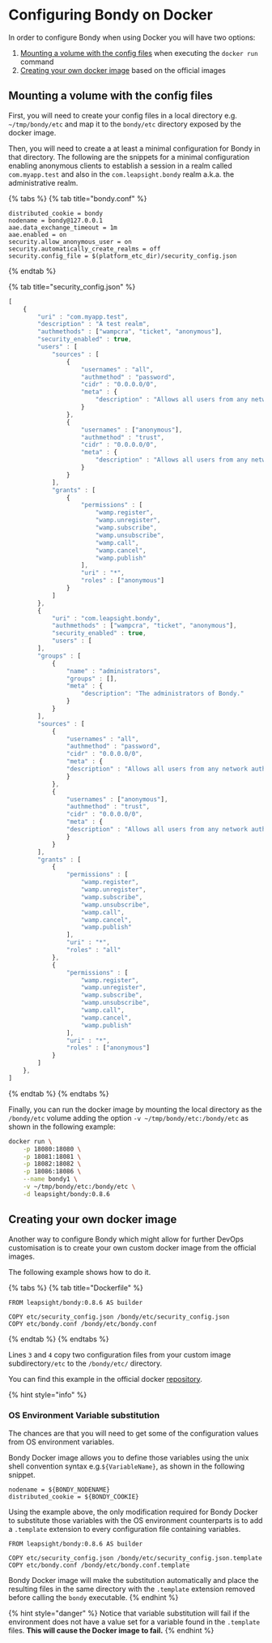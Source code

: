 # Configuring Bondy on Docker

In order to configure Bondy when using Docker you will have two options: 

1. [Mounting a volume with the config files](configuring-bondy-on-docker.md#mounting-a-volume-with-the-config-files) when executing the `docker run` command 
2. [Creating your own docker image](configuring-bondy-on-docker.md#creating-your-own-docker-image) based on the official images

## **Mounting a volume with the config files**

First, you will need to create your config files in a local directory e.g. `~/tmp/bondy/etc` and map it to the `bondy/etc` directory exposed by the docker image.

Then, you will need to create a at least a minimal configuration for Bondy in that directory. The following are the snippets for a minimal configuration enabling anonymous clients to establish a session in a realm called `com.myapp.test` and also in the `com.leapsight.bondy` realm a.k.a. the administrative realm.

{% tabs %}
{% tab title="bondy.conf" %}
```text
distributed_cookie = bondy
nodename = bondy@127.0.0.1
aae.data_exchange_timeout = 1m
aae.enabled = on
security.allow_anonymous_user = on
security.automatically_create_realms = off
security.config_file = $(platform_etc_dir)/security_config.json

```
{% endtab %}

{% tab title="security\_config.json" %}
```javascript
[ 
    { 
        "uri" : "com.myapp.test", 
        "description" : "A test realm", 
        "authmethods" : ["wampcra", "ticket", "anonymous"], 
        "security_enabled" : true, 
        "users" : [ 
            "sources" : [ 
                { 
                    "usernames" : "all", 
                    "authmethod" : "password", 
                    "cidr" : "0.0.0.0/0", 
                    "meta" : { 
                        "description" : "Allows all users from any network authenticate using password credentials." 
                    } 
                }, 
                { 
                    "usernames" : ["anonymous"], 
                    "authmethod" : "trust", 
                    "cidr" : "0.0.0.0/0", 
                    "meta" : { 
                        "description" : "Allows all users from any network authenticate as anonymous." 
                    }
                } 
            ], 
            "grants" : [
                { 
                    "permissions" : [ 
                        "wamp.register", 
                        "wamp.unregister", 
                        "wamp.subscribe", 
                        "wamp.unsubscribe", 
                        "wamp.call", 
                        "wamp.cancel", 
                        "wamp.publish" 
                    ], 
                    "uri" : "*", 
                    "roles" : ["anonymous"] 
                } 
            ] 
        },
        {
            "uri" : "com.leapsight.bondy",
            "authmethods" : ["wampcra", "ticket", "anonymous"],
            "security_enabled" : true,
            "users" : [
        ],
        "groups" : [
            {
                "name" : "administrators",
                "groups" : [],
                "meta" : {
                    "description": "The administrators of Bondy."
                }
            }
        ],
        "sources" : [
            {
                "usernames" : "all",
                "authmethod" : "password",
                "cidr" : "0.0.0.0/0",
                "meta" : {
                "description" : "Allows all users from any network authenticate using password credentials."
                }
            },
            {
                "usernames" : ["anonymous"],
                "authmethod" : "trust",
                "cidr" : "0.0.0.0/0",
                "meta" : {
                "description" : "Allows all users from any network authenticate as anonymous."
                }
            }
        ],
        "grants" : [
            {
                "permissions" : [
                    "wamp.register",
                    "wamp.unregister",
                    "wamp.subscribe",
                    "wamp.unsubscribe",
                    "wamp.call",
                    "wamp.cancel",
                    "wamp.publish"
                ],
                "uri" : "*",
                "roles" : "all"
            },
            {
                "permissions" : [
                    "wamp.register",
                    "wamp.unregister",
                    "wamp.subscribe",
                    "wamp.unsubscribe",
                    "wamp.call",
                    "wamp.cancel",
                    "wamp.publish"
                ],
                "uri" : "*",
                "roles" : ["anonymous"]
            }
        ]
    },
]
```
{% endtab %}
{% endtabs %}

Finally, you can run the docker image by mounting the local directory as the `/bondy/etc` volume adding the option `-v ~/tmp/bondy/etc:/bondy/etc` as shown in the following example:

```bash
docker run \
    -p 18080:18080 \
    -p 18081:18081 \
    -p 18082:18082 \
    -p 18086:18086 \
    --name bondy1 \
    -v ~/tmp/bondy/etc:/bondy/etc \
    -d leapsight/bondy:0.8.6
```

## Creating your own docker image

Another way to configure Bondy which might allow for further DevOps customisation is to create your own custom docker image from the official images. 

The following example shows how to do it.

{% tabs %}
{% tab title="Dockerfile" %}
```text
FROM leapsight/bondy:0.8.6 AS builder

COPY etc/security_config.json /bondy/etc/security_config.json
COPY etc/bondy.conf /bondy/etc/bondy.conf

```
{% endtab %}
{% endtabs %}

Lines `3` and `4` copy two configuration files from your custom image subdirectory`/etc`  to the `/bondy/etc/` directory. 

You can find this example in the official docker [repository](https://gitlab.com/leapsight/bondy_docker/tree/master/examples/custom_config).

{% hint style="info" %}
### OS Environment Variable substitution

The chances are that you will need to get some of the configuration values from OS environment variables.

Bondy Docker image allows you to define those variables using the unix shell convention syntax e.g.`${VariableName}`, as shown in the following snippet.

```text
nodename = ${BONDY_NODENAME}
distributed_cookie = ${BONDY_COOKIE}
```

Using the example above, the only modification required for Bondy Docker to substitute those variables with the OS environment counterparts is to add a `.template` extension to every configuration file containing variables. 

```text
FROM leapsight/bondy:0.8.6 AS builder

COPY etc/security_config.json /bondy/etc/security_config.json.template
COPY etc/bondy.conf /bondy/etc/bondy.conf.template
```

Bondy Docker image will make the substitution automatically and place the resulting files in the same directory with the `.template` extension removed before calling the `bondy` executable.
{% endhint %}

{% hint style="danger" %}
Notice that variable substitution will fail if the environment does not have a value set for a variable found in the `.template` files. **This will cause the Docker image to fail.**
{% endhint %}



